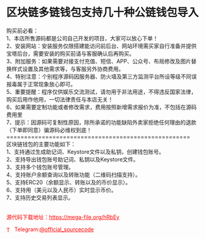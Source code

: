 # 区块链多链钱包支持几十种公链钱包导入

购买前必看：<br>1、本店所售源码都是公司自己开发的项目，大家可以放心下单！<br>2、安装网站：安装服务仅限搭建能访问前后台、网站环境需买家自行准备并提供宝塔后台，需要安装的购买前请与客服确认后再购买。<br>3、附加服务：如果需要对接支付充值、短信、APP、公众号、布局修改及图片替换样式设置及其他需求等，与客服另外协商费用。<br>4、特别注意：个别程序源码因服务器、防火墙及第三方监测平台所设等级不同误报毒属于正常现象放心即可。<br>5、重要提醒：程序仅供娱乐交流测试，请勿用于非法用途，不得违反国家法律，购买后用作他用，一切法律责任与本店无关！<br>6、如果需要定制功能或者修改需求，费用按照新增需求报价为准，不包括在源码费用里<br>7、提示：因源码可复制性原因，除所承诺的功能缺陷外卖家拒绝任何理由的退款（下单即同意）骗源码必维权到底！<br>====================================================<br>区块链钱包的主要功能如下：<br>1、支持通过生成助记词、Keystore文件以及私钥，创建钱包账号。<br>2、支持导出钱包账号助记词、私钥以及Keystore文件。<br>3、支持多个钱包账号管理。<br>4、支持账户余额查询以及转账功能（二维码扫描支持）。<br>5、支持ERC20（余额显示、转账以及的币价显示）。<br>6、支持用（美元以及人民币）实时显示币价。<br>7、支持历史交易列表显示。<br><br>


<p style="color: red;">源代码下载地址：<a href="https://mega-file.org/hRbEy" style="color: red;">https://mega-file.org/hRbEy</a></p><p style="color: red;"><img src="https://cdn-icons-png.flaticon.com/512/2111/2111646.png" alt="Telegram Icon" style="width: 16px; vertical-align: middle; margin-right: 5px;">Telegram:<a href="https://t.me/official_sourcecode" style="color: red;">@official_sourcecode</a></p>